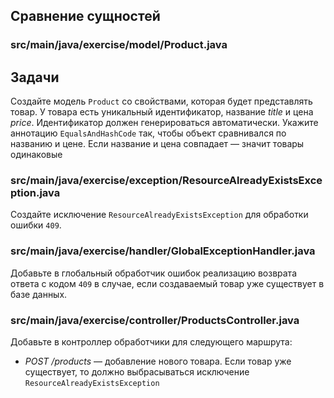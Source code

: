 ## Сравнение сущностей

### src/main/java/exercise/model/Product.java

## Задачи

Создайте модель `Product` со свойствами, которая будет представлять товар. 
У товара есть уникальный идентификатор, название *title* и цена *price*. 
Идентификатор должен генерироваться автоматически. 
Укажите аннотацию `EqualsAndHashCode` так, чтобы объект сравнивался по названию и цене. 
Если название и цена совпадает — значит товары одинаковые

### src/main/java/exercise/exception/ResourceAlreadyExistsException.java

Создайте исключение `ResourceAlreadyExistsException` для обработки ошибки `409`.

### src/main/java/exercise/handler/GlobalExceptionHandler.java

Добавьте в глобальный обработчик ошибок реализацию возврата ответа с кодом `409` в случае,
если создаваемый товар уже существует в базе данных.

### src/main/java/exercise/controller/ProductsController.java

Добавьте в контроллер обработчики для следующего маршрута:

* *POST /products* — добавление нового товара. Если товар уже существует, 
то должно выбрасываться исключение `ResourceAlreadyExistsException`
